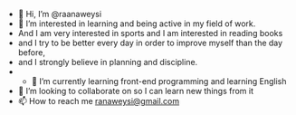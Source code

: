 - 👋 Hi, I’m @raanaweysi
- 👀 I’m interested in learning and being active in my field of work.
-  And I am very interested in sports and I am interested in reading books 
- and I try to be better every day in order to improve myself than the day before,
-  and I strongly believe in planning and discipline. 
- - 🌱 I’m currently learning front-end programming and learning English
- 💞️ I’m looking to collaborate on so I can learn new things from it
- 📫 How to reach me ranaweysi@gmail.com

<!---
raanaweysi/raanaweysi is a ✨ special ✨ repository because its `README.md` (this file) appears on your GitHub profile.
You can click the Preview link to take a look at your changes.
--->

